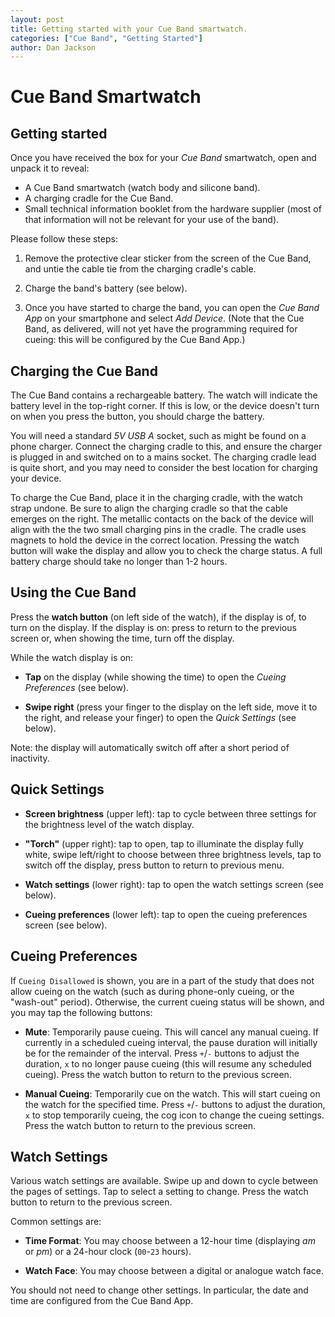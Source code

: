 ```yaml
---
layout: post
title: Getting started with your Cue Band smartwatch.
categories: ["Cue Band", "Getting Started"]
author: Dan Jackson
---
```


# Cue Band Smartwatch

## Getting started

Once you have received the box for your *Cue Band* smartwatch, open and unpack it to reveal:

* A Cue Band smartwatch (watch body and silicone band).
* A charging cradle for the Cue Band.
* Small technical information booklet from the hardware supplier (most of that information will not be relevant for your use of the band).

Please follow these steps:

1. Remove the protective clear sticker from the screen of the Cue Band, and untie the cable tie from the charging cradle's cable.

2. Charge the band's battery (see below).  

3. Once you have started to charge the band, you can open the *Cue Band App* on your smartphone and select *Add Device*.  (Note that the Cue Band, as delivered, will not yet have the programming required for cueing: this will be configured by the Cue Band App.)


## Charging the Cue Band

The Cue Band contains a rechargeable battery.  The watch will indicate the battery level in the top-right corner.  If this is low, or the device doesn't turn on when you press the button, you should charge the battery.

You will need a standard *5V USB A* socket, such as might be found on a phone charger.  Connect the charging cradle to this, and ensure the charger is plugged in and switched on to a mains socket.  The charging cradle lead is quite short, and you may need to consider the best location for charging your device.  

To charge the Cue Band, place it in the charging cradle, with the watch strap undone.  Be sure to align the charging cradle so that the cable emerges on the right.  The metallic contacts on the back of the device will align with the the two small charging pins in the cradle.  The cradle uses magnets to hold the device in the correct location.  Pressing the watch button will wake the display and allow you to check the charge status.  A full battery charge should take no longer than 1-2 hours.


## Using the Cue Band

Press the **watch button** (on left side of the watch), if the display is of, to turn on the display.  If the display is on: press to return to the previous screen or, when showing the time, turn off the display.  

While the watch display is on:

* **Tap** on the display (while showing the time) to open the *Cueing Preferences* (see below).  

* **Swipe right** (press your finger to the display on the left side, move it to the right, and release your finger) to open the *Quick Settings* (see below).

Note: the display will automatically switch off after a short period of inactivity.


## Quick Settings

* **Screen brightness** (upper left): tap to cycle between three settings for the brightness level of the watch display.

* **"Torch"** (upper right): tap to open, tap to illuminate the display fully white, swipe left/right to choose between three brightness levels, tap to switch off the display, press button to return to previous menu.

* **Watch settings** (lower right): tap to open the watch settings screen (see below).

* **Cueing preferences** (lower left): tap to open the cueing preferences screen (see below).


## Cueing Preferences

If `Cueing Disallowed` is shown, you are in a part of the study that does not allow cueing on the watch (such as during phone-only cueing, or the "wash-out" period).  Otherwise, the current cueing status will be shown, and you may tap the following buttons:

* **Mute**: Temporarily pause cueing.  This will cancel any manual cueing.  If currently in a scheduled cueing interval, the pause duration will initially be for the remainder of the interval.  Press `+`/`-` buttons to adjust the duration, `x` to no longer pause cueing (this will resume any scheduled cueing).  Press the watch button to return to the previous screen.

* **Manual Cueing**: Temporarily cue on the watch.  This will start cueing on the watch for the specified time.  Press `+`/`-` buttons to adjust the duration, `x` to stop temporarily cueing, the cog icon to change the cueing settings.  Press the watch button to return to the previous screen.


## Watch Settings

Various watch settings are available.  Swipe up and down to cycle between the pages of settings.  Tap to select a setting to change.  Press the watch button to return to the previous screen.  

Common settings are:

* **Time Format**: You may choose between a 12-hour time (displaying *am* or *pm*) or a 24-hour clock (`00`-`23` hours).

* **Watch Face**: You may choose between a digital or analogue watch face.

You should not need to change other settings.  In particular, the date and time are configured from the Cue Band App.

